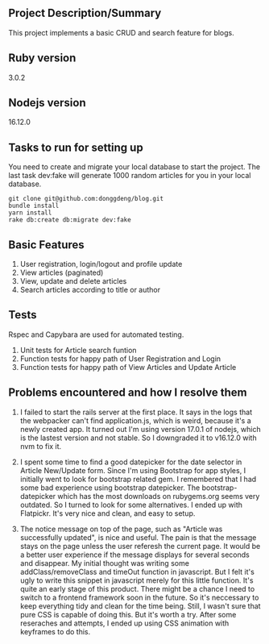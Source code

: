 ## Project Description/Summary

This project implements a basic CRUD and search feature for blogs.

## Ruby version

3.0.2

## Nodejs version

16.12.0

## Tasks to run for setting up

You need to create and migrate your local database to start the project. The last task dev:fake will generate 1000 random articles for you in your local database.

```
git clone git@github.com:donggdeng/blog.git
bundle install
yarn install
rake db:create db:migrate dev:fake
```

## Basic Features

1. User registration, login/logout and profile update
2. View articles (paginated)
3. View, update and delete articles 
4. Search articles according to title or author

## Tests

Rspec and Capybara are used for automated testing.

1. Unit tests for Article search funtion
2. Function tests for happy path of User Registration and Login
3. Function tests for happy path of View Articles and Update Article

## Problems encountered and how I resolve them

1. I failed to start the rails server at the first place. It says in the logs that the webpacker can't find application.js, which is weird, because it's a newly created app. It turned out I'm using version 17.0.1 of nodejs, which is the lastest version and not stable. So I downgraded it to v16.12.0 with nvm to fix it.

2. I spent some time to find a good datepicker for the date selector in Article New/Update form. Since I'm using Bootstrap for app styles, I initially went to look for bootstrap related gem. I remembered that I had some bad experience using bootstrap datepicker. The bootstrap-datepicker which has the most downloads on rubygems.org seems very outdated. So I turned to look for some alternatives. I ended up with Flatpickr. It's very nice and clean, and easy to setup.

3. The notice message on top of the page, such as "Article was successfully updated", is nice and useful. The pain is that the message stays on the page unless the user referesh the current page. It would be a better user experience if the message displays for several seconds and disappear. My initial thought was writing some addClass/removeClass and timeOut function in javascript. But I felt it's ugly to write this snippet in javascript merely for this little function. It's quite an early stage of this product. There might be a chance I need to switch to a frontend framework soon in the future. So it's neccessary to keep everything tidy and clean for the time being. Still, I wasn't sure that pure CSS is capable of doing this. But it's worth a try. After some reseraches and attempts, I ended up using CSS animation with keyframes to do this.

